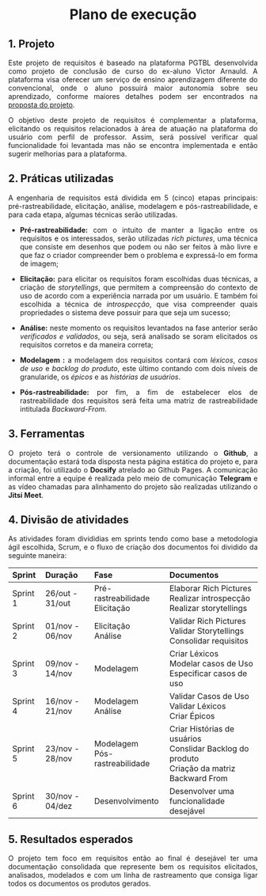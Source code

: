 # <center> Plano de execução

<div align="justify">

## 1. Projeto
Este projeto de requisitos é baseado na plataforma PGTBL desenvolvida como projeto de conclusão de curso do ex-aluno Victor Arnauld. A plataforma visa oferecer um serviço de ensino aprendizagem diferente do convencional, onde o aluno possuirá maior autonomia sobre seu aprendizado, conforme maiores detalhes podem ser encontrados na [proposta do projeto](/pages/proposta.md).

O objetivo deste projeto de requisitos é complementar a plataforma, elicitando os requisitos relacionados à área de atuação na plataforma do usuário com perfil de professor. Assim, será possível verificar qual funcionalidade foi levantada mas não se encontra implementada e então sugerir melhorias para a plataforma.

## 2. Práticas utilizadas
A engenharia de requisitos está dividida em 5 (cinco) etapas principais: pré-rastreabilidade, elicitação, análise, modelagem e pós-rastreabilidade, e para cada etapa, algumas técnicas serão utilizadas.
* **Pré-rastreabilidade:** com o intuito de manter a ligação entre os requisitos e os interessados, serão utilizadas *rich pictures*, uma técnica que consiste em desenhos que podem ou não ser feitos à mão livre e que faz o criador compreender bem o problema e expressá-lo em forma de imagem;

* **Elicitação:** para elicitar os requisitos foram escolhidas duas técnicas, a criação de *storytellings*, que permitem a compreensão do contexto de uso de acordo com a experiência narrada por um usuário. E também foi escolhida a técnica de *introspecção*, que visa compreender quais propriedades o sistema deve possuir para que seja um sucesso;

* **Análise:** neste momento os requisitos levantados na fase anterior serão *verificados e validados*, ou seja, será analisado se soram elicitados os requisitos corretos e da maneira correta;

* **Modelagem :** a modelagem dos requisitos contará com *léxicos*, *casos de uso* e *backlog do produto*, este último contando com dois níveis de granularide, os *épicos* e as *histórias de usuários*. 

* **Pós-rastreabilidade:** por fim, a fim de estabelecer elos de rastreabilidade dos requisitos será feita uma matriz de rastreabilidade intitulada *Backward-From*. 

## 3. Ferramentas
O projeto terá o controle de versionamento utilizando o **Github**, a documentação estará toda disposta nesta página estática do projeto e, para a criação, foi utilizado o **Docsify** atrelado ao Github Pages. A comunicação informal entre a equipe é realizada pelo meio de comunicação **Telegram** e as vídeo chamadas para alinhamento do projeto são realizadas utilizando o **Jitsi Meet**.

## 4. Divisão de atividades
As atividades foram divididias em sprints tendo como base a metodologia ágil escolhida, Scrum, e o fluxo de criação dos documentos foi dividido da seguinte maneira:

| Sprint | Duração | Fase | Documentos |
|:-------|:--------|:-----|:-----------|
| Sprint 1 | 26/out - 31/out | Pré-rastreabilidade<br>Elicitação | Elaborar Rich Pictures<br>Realizar introspecção<br>Realizar storytellings |
| Sprint 2 | 01/nov - 06/nov | Elicitação<br>Análise| Validar Rich Pictures<br>Validar Storytellings<br>Consolidar requisitos |
| Sprint 3 | 09/nov - 14/nov | Modelagem | Criar Léxicos<br>Modelar casos de Uso<br>Especificar casos de uso|
| Sprint 4 | 16/nov - 21/nov | Modelagem<br>Análise | Validar Casos de Uso<br>Validar Léxicos<br>Criar Épicos|
| Sprint 5 | 23/nov - 28/nov | Modelagem<br>Pós-rastreabilidade | Criar Histórias de usuários<br>Conslidar Backlog do produto<br>Criação da matriz Backward From|
| Sprint 6 | 30/nov - 04/dez | Desenvolvimento | Desenvolver uma funcionalidade desejável |

## 5. Resultados esperados
O projeto tem foco em requisitos então ao final é desejável ter uma documentação consolidada que represente bem os requisitos elicitados, analisados, modelados e com um linha de rastreamento que consiga ligar todos os documentos os produtos gerados.


</div>